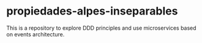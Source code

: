 # propiedades-alpes-inseparables
This is a repository to explore DDD principles and use microservices based on events architecture.
